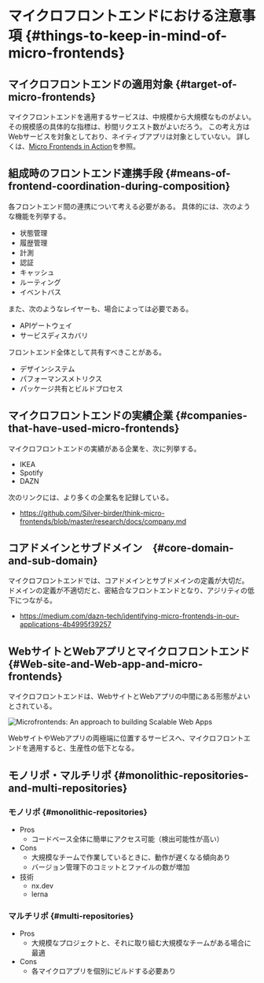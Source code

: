 # マイクロフロントエンドにおける注意事項 {#things-to-keep-in-mind-of-micro-frontends}
## マイクロフロントエンドの適用対象 {#target-of-micro-frontends}

マイクフロントエンドを適用するサービスは、中規模から大規模なものがよい。
その規模感の具体的な指標は、秒間リクエスト数がよいだろう。
この考え方はWebサービスを対象としており、ネイティブアプリは対象としていない。
詳しくは、[Micro Frontends in Action](https://www.manning.com/books/micro-frontends-in-action)を参照。

## 組成時のフロントエンド連携手段 {#means-of-frontend-coordination-during-composition}

各フロントエンド間の連携について考える必要がある。
具体的には、次のような機能を列挙する。

* 状態管理
* 履歴管理
* 計測
* 認証
* キャッシュ
* ルーティング
* イベントバス

また、次のようなレイヤーも、場合によっては必要である。

* APIゲートウェイ
* サービスディスカバリ

フロントエンド全体として共有すべきことがある。

* デザインシステム
* パフォーマンスメトリクス
* パッケージ共有とビルドプロセス

## マイクロフロントエンドの実績企業 {#companies-that-have-used-micro-frontends}

マイクロフロントエンドの実績がある企業を、次に列挙する。

* IKEA
* Spotify
* DAZN

次のリンクには、より多くの企業名を記録している。

* https://github.com/Silver-birder/think-micro-frontends/blob/master/research/docs/company.md

## コアドメインとサブドメイン　{#core-domain-and-sub-domain}

マイクロフロントエンドでは、コアドメインとサブドメインの定義が大切だ。
ドメインの定義が不適切だと、密結合なフロントエンドとなり、アジリティの低下につながる。

* https://medium.com/dazn-tech/identifying-micro-frontends-in-our-applications-4b4995f39257

## WebサイトとWebアプリとマイクロフロントエンド {#Web-site-and-Web-app-and-micro-frontends}

マイクロフロントエンドは、WebサイトとWebアプリの中間にある形態がよいとされている。

<!-- textlint-disable -->

![<a href="https://www.linkedin.com/pulse/microfrontends-approach-building-scalable-web-apps-vinci-rufus">Microfrontends: An approach to building Scalable Web Apps</a>](https://res.cloudinary.com/silverbirder/image/upload/v1614412210/silver-birder.github.io/blog/microfrontends-document-application.png)

<!-- textlint-enable -->

WebサイトやWebアプリの両極端に位置するサービスへ、マイクロフロントエンドを適用すると、生産性の低下となる。

## モノリポ・マルチリポ {#monolithic-repositories-and-multi-repositories}
### モノリポ {#monolithic-repositories}

* Pros
  * コードベース全体に簡単にアクセス可能（検出可能性が高い）
* Cons
  * 大規模なチームで作業しているときに、動作が遅くなる傾向あり
  * バージョン管理下のコミットとファイルの数が増加
* 技術
  * nx.dev
  * lerna

### マルチリポ {#multi-repositories}

* Pros
  * 大規模なプロジェクトと、それに取り組む大規模なチームがある場合に最適
* Cons
  * 各マイクロアプリを個別にビルドする必要あり

<!-- ## マイクロフロントエンドのProsCons {#micro-frontends-pros-cons}
### マイクロフロントエンドのPros {#micro-frontends-pros}

|観点|内容|
|--|--|
|独立性|・任意のテクノロジーと任意のチームで開発可能<br>|
|展開|・特定の機能をエンドツーエンド（バック、フロント、デプロイ）で確実に実行可能|
|俊敏性|・特定のドメインについて最高の知識をもつチーム間で作業を分散すると、リリースプロセスが確実にスピードアップして簡素化される。<br>・フロントエンドとリリースが小さいということは、リグレッションテストの表面がはるかに小さいことを意味する。リリースごとの変更は少なく、理論的にはテストに費やす時間を短縮できる。<br>・フロントエンドのアップグレード/変更にはコストが小さくなる|

### Micro Frontendsの良さ {#micro-frontends-good}

私が思うMicro Frontendsから得られる最大の恩恵は、"<b>局所化</b>" だと思います。

フロントエンドをサービスごと（商品、注文、検索など）に分割することで

* サービスの<b>専門性</b>向上
  * ex. 対象サービスのフロントエンドだけに集中できる
* サービスの<b>開発速度</b>向上
  * ex. 対象サービスのソースコードだけ読めばよい
  * ex. 対象サービスだけにライブラリアップデートすればよい
  * ex. フレームワークの切り替えは対象サービスだけすればよい

少し薄っぺらいかも知れませんが、↑のように実感しています。

※ Micro FrontendsはWebベースのアーキテクチャになります。

### マイクロフロントエンドのCons {#micro-frontends-cons}

|観点|内容|
|--|--|
|独立性|・独立できず、相互接続しているチームが存在しがち<br>・多くの機能で複数のマイクロフロントエンドにまたがる変更が必要になり、独立性や自律性が低下<br>・ライブラリを共有すること自体は問題ないが、不適切な分割によって作成された任意の境界を回避するための包括的な場所として使用すると、問題が発生する。<br>・コンポーネント間の通信の構築は、実装と維持が困難であるだけでなく、コンポーネントの独立性が取り除かれる<br>・横断的関心ことへの変更ですべてのマイクロフロントエンドを変更することは、独立性が低下する|
|展開|・より大きな機能の部分的な実装が含まれているため、個別にリリースできない<br>・サイト全体のCI / CDプロセス|
|俊敏性|・重複作業が発生する<br>・検出可能性が低下した結果、一部の標準コンポーネントを共有できず、個別のフロントエンド間で実装が重複してしまう。<br>・共有キャッシュがないと、各コンポーネントは独自のデータセットをプルダウンする必要があり、大量の重複呼び出しが発生する。|
|パフォーマンス|・マイクロフロントエンドの実装が不適切な場合、パフォーマンスが低下する可能性がある。|

### Micro Frontendsの難しさ {#micro-frontends-difficulty}

ここは、まだちゃんと掘り下げれていませんが、次のようなものがあります。

* 特定チームが改善しても、チーム全体が改善しない
  * ex. あるチームがWebpackのビルド時間短縮に成功しても、他のチームは影響を受けない
  * ex. すべてのチームが採用しているライブラリのセキュリティパッチは、それぞれのチームが更新しなければならない
* チーム全体へ共有する仕組みを考える必要がある
  * ex. デザインシステム、パフォーマンス、ナレッジ
* エッジな技術スタック採用は、チームメンバー移動を困難にする
  * ex. パラダイムシフトが発生してしまう技術スタック
 -->